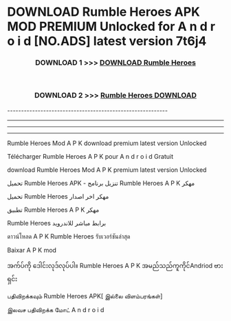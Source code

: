 # DOWNLOAD Rumble Heroes  APK MOD PREMIUM Unlocked for A n d r o i d [NO.ADS] latest version 7t6j4 



<div align="center">

<h3>DOWNLOAD 1 >>> <a href="https://getmod2.web.app/?judul=Rumble Heroes ">DOWNLOAD Rumble Heroes </a></h3><br>

<h3>DOWNLOAD 2 >>> <a href="https://getmod2.web.app/?judul=Rumble Heroes ">Rumble Heroes  DOWNLOAD </a></h3>

</div>
----------------------------------------------------------

----------------------------------------------------------

----------------------------------------------------------

----------------------------------------------------------

Rumble Heroes  Mod A P K download premium latest version Unlocked

Télécharger Rumble Heroes  A P K pour A n d r o i d Gratuit

download Rumble Heroes  Mod A P K premium latest version Unlocked

تحميل Rumble Heroes  APK - تنزيل برنامج Rumble Heroes  A P K مهكر

تحميل Rumble Heroes  مهكر اخر اصدار

تطبيق Rumble Heroes  A P K مهكر

Rumble Heroes  برابط مباشر للاندرويد

ดาวน์โหลด A P K Rumble Heroes  รับเวอร์ชันล่าสุด

Baixar A P K mod

အက်ပ်ကို ဒေါင်းလုဒ်လုပ်ပါ။ Rumble Heroes  A P K အမည်သည်ကူကိုင်Andriod ဗားရှင်း

பதிவிறக்கவும் Rumble Heroes  APK[ இல்லை விளம்பரங்கள்] 
 
இலவச பதிவிறக்க மோட் A n d r o i d



